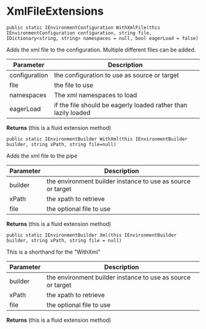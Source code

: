 # XmlFileExtensions



`public static IEnvironmentConfiguration WithXmlFile(this IEnvironmentConfiguration configuration, string file,
            IDictionary<string, string> namespaces = null, bool eagerLoad = false)`

  Adds the xml file to the configuration. Multiple different files can be added.

Parameter | Description 
 --------|--------
configuration | the configuration to use as source or target  
file | the file to use
namespaces | The xml namespaces to load
eagerLoad | if the file should be eagerly loaded rather than lazily loaded
**Returns** (this is a fluid extension method)


`public static IEnvironmentBuilder WithXml(this IEnvironmentBuilder builder, string xPath, string file=null)`

  Adds the xml file to the pipe

Parameter | Description 
 --------|--------
builder | the environment builder instance to use as source or target 
xPath | the xpath to retrieve
file | the optional file to use
**Returns** (this is a fluid extension method)


`public static IEnvironmentBuilder Xml(this IEnvironmentBuilder builder, string xPath, string file = null)`

  This is a shorthand for the "WithXml"

Parameter | Description 
 --------|--------
builder | the environment builder instance to use as source or target 
xPath | the xpath to retrieve
file | the optional file to use
**Returns** (this is a fluid extension method)